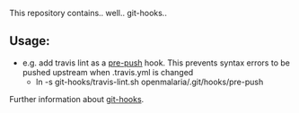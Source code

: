 This repository contains.. well.. git-hooks..

Usage:
------
* e.g. add travis lint as a [pre-push](http://git-scm.com/docs/githooks#_pre-push) hook. This prevents syntax errors to be pushed upstream when .travis.yml is changed
  * ln -s git-hooks/travis-lint.sh openmalaria/.git/hooks/pre-push

Further information about [git-hooks](http://git-scm.com/docs/githooks).
